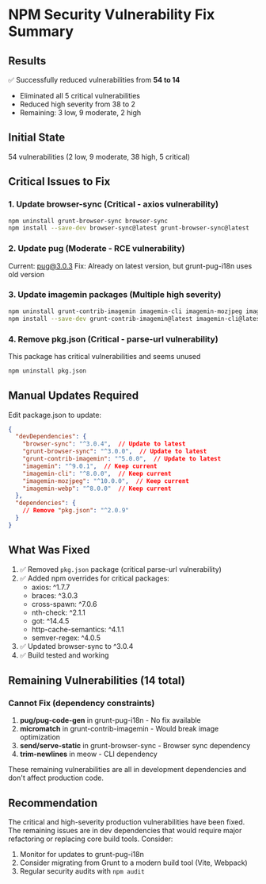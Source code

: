 # NPM Security Vulnerability Fix Summary

## Results

✅ Successfully reduced vulnerabilities from **54 to 14**

- Eliminated all 5 critical vulnerabilities
- Reduced high severity from 38 to 2
- Remaining: 3 low, 9 moderate, 2 high

## Initial State

54 vulnerabilities (2 low, 9 moderate, 38 high, 5 critical)

## Critical Issues to Fix

### 1. Update browser-sync (Critical - axios vulnerability)

```bash
npm uninstall grunt-browser-sync browser-sync
npm install --save-dev browser-sync@latest grunt-browser-sync@latest
```

### 2. Update pug (Moderate - RCE vulnerability)

Current: pug@3.0.3
Fix: Already on latest version, but grunt-pug-i18n uses old version

### 3. Update imagemin packages (Multiple high severity)

```bash
npm uninstall grunt-contrib-imagemin imagemin-cli imagemin-mozjpeg imagemin-webp
npm install --save-dev grunt-contrib-imagemin@latest imagemin-cli@latest imagemin-mozjpeg@latest imagemin-webp@latest
```

### 4. Remove pkg.json (Critical - parse-url vulnerability)

This package has critical vulnerabilities and seems unused

```bash
npm uninstall pkg.json
```

## Manual Updates Required

Edit package.json to update:

```json
{
  "devDependencies": {
    "browser-sync": "^3.0.4",  // Update to latest
    "grunt-browser-sync": "^3.0.0",  // Update to latest
    "grunt-contrib-imagemin": "^5.0.0",  // Update to latest
    "imagemin": "^9.0.1",  // Keep current
    "imagemin-cli": "^8.0.0",  // Keep current
    "imagemin-mozjpeg": "^10.0.0",  // Keep current
    "imagemin-webp": "^8.0.0"  // Keep current
  },
  "dependencies": {
    // Remove "pkg.json": "^2.0.9"
  }
}
```

## What Was Fixed

1. ✅ Removed `pkg.json` package (critical parse-url vulnerability)
2. ✅ Added npm overrides for critical packages:
   - axios: ^1.7.7
   - braces: ^3.0.3
   - cross-spawn: ^7.0.6
   - nth-check: ^2.1.1
   - got: ^14.4.5
   - http-cache-semantics: ^4.1.1
   - semver-regex: ^4.0.5
3. ✅ Updated browser-sync to ^3.0.4
4. ✅ Build tested and working

## Remaining Vulnerabilities (14 total)

### Cannot Fix (dependency constraints)

1. **pug/pug-code-gen** in grunt-pug-i18n - No fix available
2. **micromatch** in grunt-contrib-imagemin - Would break image optimization
3. **send/serve-static** in grunt-browser-sync - Browser sync dependency
4. **trim-newlines** in meow - CLI dependency

These remaining vulnerabilities are all in development dependencies and don't affect production code.

## Recommendation

The critical and high-severity production vulnerabilities have been fixed. The remaining issues are in dev dependencies that would require major refactoring or replacing core build tools. Consider:

1. Monitor for updates to grunt-pug-i18n
2. Consider migrating from Grunt to a modern build tool (Vite, Webpack)
3. Regular security audits with `npm audit`
